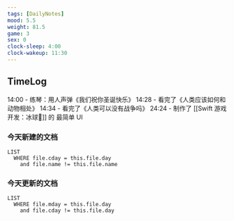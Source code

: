 ```yaml
---
tags: [DailyNotes]
mood: 5.5
weight: 81.5
game: 3
sex: 0
clock-sleep: 4:00
clock-wakeup: 11:30
---
```


## TimeLog

14:00 - 练琴：用人声弹《我们祝你圣诞快乐》
14:28 - 看完了《人类应该如何和动物相处》
14:34 - 看完了《人类可以没有战争吗》
24:24 - 制作了 [[Swift 游戏开发：冰球🏒️]] 的 最简单 UI

### 今天新建的文档
```dataview
LIST 
  WHERE file.cday = this.file.day
    and file.name != this.file.name
```

### 今天更新的文档
```dataview
LIST
  WHERE file.mday = this.file.day
    and file.cday != this.file.day
```
